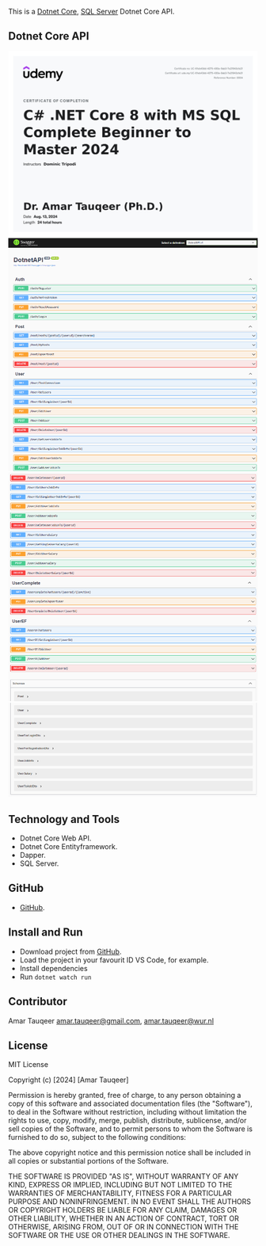 This is
a  [Dotnet Core](https://learn.microsoft.com/en-us/aspnet/core/introduction-to-aspnet-core?view=aspnetcore-8.0), [SQL Server](https://www.microsoft.com/en-us/sql-server/sql-server-downloads) Dotnet Core API.

## Dotnet Core API
![](/images/UdemyCertificate2024.jpg)
![](/images/1.png)
![](/images/2.png)
![](/images/3.png)

## Technology and Tools

- Dotnet Core Web API.
- Dotnet Core Entityframework.
- Dapper.
- SQL Server.

## GitHub

- [GitHub](https://github.com/AmarTauqeer/DotnetAPI).

## Install and Run

- Download project from [GitHub](https://github.com/AmarTauqeer/DotnetAPI).
- Load the project in your favourit ID VS Code, for example.
- Install dependencies
- Run `dotnet watch run`

## Contributor

Amar Tauqeer amar.tauqeer@gmail.com, amar.tauqeer@wur.nl

## License

MIT License

Copyright (c) [2024] [Amar Tauqeer]

Permission is hereby granted, free of charge, to any person obtaining a copy of this software and associated
documentation files (the "Software"), to deal in the Software without restriction, including without limitation the
rights to use, copy, modify, merge, publish, distribute, sublicense, and/or sell copies of the Software, and to permit
persons to whom the Software is furnished to do so, subject to the following conditions:

The above copyright notice and this permission notice shall be included in all copies or substantial portions of the
Software.

THE SOFTWARE IS PROVIDED "AS IS", WITHOUT WARRANTY OF ANY KIND, EXPRESS OR IMPLIED, INCLUDING BUT NOT LIMITED TO THE
WARRANTIES OF MERCHANTABILITY, FITNESS FOR A PARTICULAR PURPOSE AND NONINFRINGEMENT. IN NO EVENT SHALL THE AUTHORS OR
COPYRIGHT HOLDERS BE LIABLE FOR ANY CLAIM, DAMAGES OR OTHER LIABILITY, WHETHER IN AN ACTION OF CONTRACT, TORT OR
OTHERWISE, ARISING FROM, OUT OF OR IN CONNECTION WITH THE SOFTWARE OR THE USE OR OTHER DEALINGS IN THE SOFTWARE.
